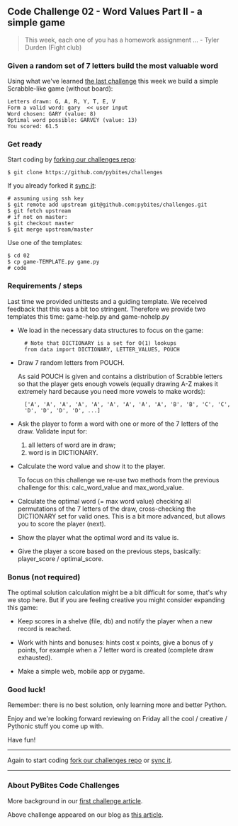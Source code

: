 ## Code Challenge 02 - Word Values Part II - a simple game

> This week, each one of you has a homework assignment ... - Tyler Durden (Fight club)

### Given a random set of 7 letters build the most valuable word

Using what we've learned [the last challenge](http://pybit.es/codechallenge01.html) this week we build a simple Scrabble-like game (without board):

	Letters drawn: G, A, R, Y, T, E, V
	Form a valid word: gary  << user input
	Word chosen: GARY (value: 8)
	Optimal word possible: GARVEY (value: 13)
	You scored: 61.5

### Get ready

Start coding by [forking our challenges repo](https://github.com/pybites/challenges):

	$ git clone https://github.com/pybites/challenges
	
If you already forked it [sync it](https://help.github.com/articles/syncing-a-fork/):

	# assuming using ssh key
	$ git remote add upstream git@github.com:pybites/challenges.git 
	$ git fetch upstream
	# if not on master: 
	$ git checkout master 
	$ git merge upstream/master

Use one of the templates:

	$ cd 02
	$ cp game-TEMPLATE.py game.py
	# code

### Requirements / steps

Last time we provided unittests and a guiding template. We received feedback that this was a bit too stringent. Therefore we provide two templates this time: game-help.py and game-nohelp.py

* We load in the necessary data structures to focus on the game:

		# Note that DICTIONARY is a set for O(1) lookups
		from data import DICTIONARY, LETTER_VALUES, POUCH

* Draw 7 random letters from POUCH.

	As said POUCH is given and contains a distribution of Scrabble letters so that the player gets enough vowels (equally drawing A-Z makes it extremely hard because you need more vowels to make words):

		['A', 'A', 'A', 'A', 'A', 'A', 'A', 'A', 'A', 'B', 'B', 'C', 'C',
		'D', 'D', 'D', 'D', ...]

* Ask the player to form a word with one or more of the 7 letters of the draw. Validate input for:

	1) all letters of word are in draw;
	2) word is in DICTIONARY.

* Calculate the word value and show it to the player.

	To focus on this challenge we re-use two methods from the previous challenge for this: calc_word_value and max_word_value.

* Calculate the optimal word (= max word value) checking all permutations of the 7 letters of the draw, cross-checking the DICTIONARY set for valid ones. This is a bit more advanced, but allows you to score the player (next).

* Show the player what the optimal word and its value is.

* Give the player a score based on the previous steps, basically: player_score / optimal_score.

### Bonus (not required)

The optimal solution calculation might be a bit difficult for some, that's why we stop here. But if you are feeling creative you might consider expanding this game:

* Keep scores in a shelve (file, db) and notify the player when a new record is reached.

* Work with hints and bonuses: hints cost x points, give a bonus of y points, for example when a 7 letter word is created (complete draw exhausted).

* Make a simple web, mobile app or pygame.

### Good luck!

Remember: there is no best solution, only learning more and better Python.

Enjoy and we're looking forward reviewing on Friday all the cool / creative / Pythonic stuff you come up with.

Have fun!

---

Again to start coding [fork our challenges repo](https://github.com/pybites/challenges) or [sync it](https://help.github.com/articles/syncing-a-fork/).

---

### About PyBites Code Challenges

More background in our [first challenge article](http://pybit.es/codechallenge01.html).

Above challenge appeared on our blog as [this article](http://pybit.es/codechallenge02.html).
